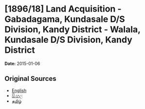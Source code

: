 # [1896/18] Land Acquisition - Gabadagama, Kundasale D/S Division, Kandy District - Walala, Kundasale  D/S Division, Kandy District

**Date:** 2015-01-06

## Original Sources

- [English](https://documents.gov.lk/view/extra-gazettes/2015/1/1896-18_E.pdf)
- [සිංහල](https://documents.gov.lk/view/extra-gazettes/2015/1/1896-18_S.pdf)
- [தமிழ்](https://documents.gov.lk/view/extra-gazettes/2015/1/1896-18_T.pdf)
